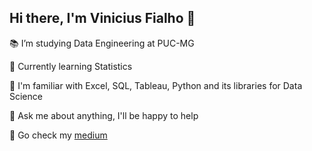 ## Hi there, I'm Vinicius Fialho 👋

📚 I’m studying Data Engineering at PUC-MG

🌱 Currently learning Statistics

🎲 I'm familiar with Excel, SQL, Tableau, Python and its libraries for Data Science

💬 Ask me about anything, I'll be happy to help

🔭 Go check my [medium](https://medium.com/@fialhov)

